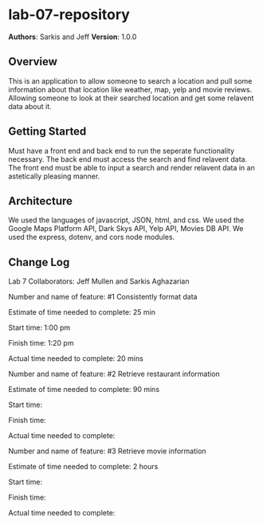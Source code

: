 # lab-07-repository

**Authors**: Sarkis and Jeff
**Version**: 1.0.0 <!--(increment the patch/fix version number if you make more commits past your first submission)-->

## Overview
<!-- Provide a high level overview of what this application is and why you are building it, beyond the fact that it's an assignment for this class. (i.e. What's your problem domain?) -->
This is an application to allow someone to search a location and pull some information about that location like weather, map, yelp and movie reviews. Allowing someone to look at their searched location and get some relavent data about it.

## Getting Started
<!-- What are the steps that a user must take in order to build this app on their own machine and get it running? -->
Must have a front end and back end to run the seperate functionality necessary. The back end must access the search and find relavent data. The front end must be able to input a search and render relavent data in an astetically pleasing manner.

## Architecture
<!-- Provide a detailed description of the application design. What technologies (languages, libraries, etc) you're using, and any other relevant design information. -->
We used the languages of javascript, JSON, html, and css. We used the Google Maps Platform API, Dark Skys API, Yelp API, Movies DB API. We used the express, dotenv, and cors node modules.

## Change Log
<!-- Use this area to document the iterative changes made to your application as each feature is successfully implemented. Use time stamps. Here's an examples:

01-01-2001 4:59pm - Application now has a fully-functional express server, with a GET route for the location resource.

## Credits and Collaborations
<!-- Give credit (and a link) to other people or resources that helped you build this application. -->
Lab 7 Collaborators: Jeff Mullen and Sarkis Aghazarian

<!---------------------------------------------------------------------------------------Feature Logs---------------------------------------------------------------------------------------------------->

Number and name of feature: #1 Consistently format data

Estimate of time needed to complete: 25 min

Start time: 1:00 pm

Finish time: 1:20 pm

Actual time needed to complete: 20 mins

Number and name of feature: #2 Retrieve restaurant information

Estimate of time needed to complete: 90 mins

Start time: 

Finish time: 

Actual time needed to complete: 

Number and name of feature: #3 Retrieve movie information

Estimate of time needed to complete: 2 hours

Start time: 

Finish time: 

Actual time needed to complete: 